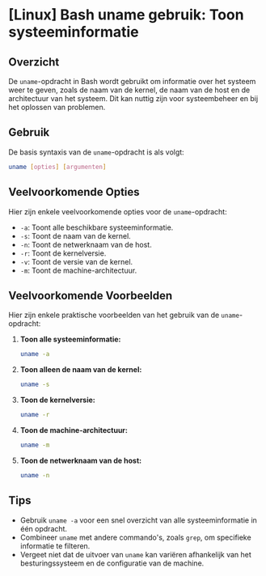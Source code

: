 # [Linux] Bash uname gebruik: Toon systeeminformatie

## Overzicht
De `uname`-opdracht in Bash wordt gebruikt om informatie over het systeem weer te geven, zoals de naam van de kernel, de naam van de host en de architectuur van het systeem. Dit kan nuttig zijn voor systeembeheer en bij het oplossen van problemen.

## Gebruik
De basis syntaxis van de `uname`-opdracht is als volgt:

```bash
uname [opties] [argumenten]
```

## Veelvoorkomende Opties
Hier zijn enkele veelvoorkomende opties voor de `uname`-opdracht:

- `-a`: Toont alle beschikbare systeeminformatie.
- `-s`: Toont de naam van de kernel.
- `-n`: Toont de netwerknaam van de host.
- `-r`: Toont de kernelversie.
- `-v`: Toont de versie van de kernel.
- `-m`: Toont de machine-architectuur.

## Veelvoorkomende Voorbeelden

Hier zijn enkele praktische voorbeelden van het gebruik van de `uname`-opdracht:

1. **Toon alle systeeminformatie:**
   ```bash
   uname -a
   ```

2. **Toon alleen de naam van de kernel:**
   ```bash
   uname -s
   ```

3. **Toon de kernelversie:**
   ```bash
   uname -r
   ```

4. **Toon de machine-architectuur:**
   ```bash
   uname -m
   ```

5. **Toon de netwerknaam van de host:**
   ```bash
   uname -n
   ```

## Tips
- Gebruik `uname -a` voor een snel overzicht van alle systeeminformatie in één opdracht.
- Combineer `uname` met andere commando's, zoals `grep`, om specifieke informatie te filteren.
- Vergeet niet dat de uitvoer van `uname` kan variëren afhankelijk van het besturingssysteem en de configuratie van de machine.